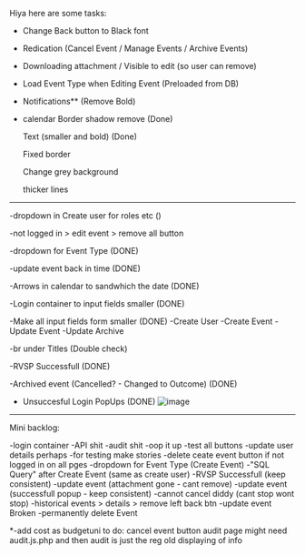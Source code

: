 Hiya here are some tasks:

- Change Back button to Black font

- Redication (Cancel Event / Manage Events / Archive Events)

- Downloading attachment / Visible to edit (so user can remove)

- Load Event Type when Editing Event (Preloaded from DB)

- Notifications** (Remove Bold)

- calendar
  Border shadow remove (Done)
  
  Text (smaller and bold) (Done)
  
  Fixed border
  
  Change grey background
  
  thicker lines
  

--------------------------------------------------------------------------
-dropdown in Create user for roles etc ()

-not logged in > edit event > remove all button

-dropdown for Event Type (DONE)

-update event back in time (DONE)

-Arrows in calendar to sandwhich the date (DONE)

-Login container to input fields smaller (DONE)

-Make all input fields form smaller (DONE)
  -Create User
  -Create Event
  -Update Event
  -Update Archive

-br under Titles (Double check)

-RVSP Successfull (DONE)

-Archived event (Cancelled? - Changed to Outcome) (DONE)

- Unsuccesful Login PopUps (DONE)
![image](https://github.com/user-attachments/assets/41326e7d-dafc-4dbf-8060-3492fe015c64)

--------------------------------------------------------------------------

Mini backlog:

-login container
-API shit
-audit shit
-oop it up
-test all buttons
-update user details perhaps
-for testing make stories
-delete ceate event button if not logged in on all pges
-dropdown for Event Type (Create Event)
-"SQL Query" after Create Event (same as create user)
-RVSP Successfull (keep consistent)
-update event (attachment gone - cant remove)
-update event (successfull popup - keep consistent)
-cannot cancel  diddy (cant stop wont stop)
-historical events > details > remove left back btn
-update event Broken 
-permanently delete Event

*-add cost as budgetuni to do:
cancel event button
audit page might need audit.js.php and then audit is just the reg old displaying of info
